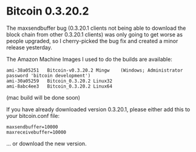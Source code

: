 Bitcoin 0.3.20.2
================

The maxsendbuffer bug (0.3.20.1 clients not being able to download the block chain from other 0.3.20.1 clients) was only going to get
worse as people upgraded, so I cherry-picked the bug fix and created a minor release yesterday.

The Amazon Machine Images I used to do the builds are available:

    ami-38a05251   Bitcoin-v0.3.20.2 Mingw    (Windows; Administrator password 'bitcoin development')
    ami-30a05259   Bitcoin_0.3.20.2 Linux32
    ami-8abc4ee3   Bitcoin_0.3.20.2 Linux64

(mac build will be done soon)

If you have already downloaded version 0.3.20.1, please either add this to your bitcoin.conf file:

    maxsendbuffer=10000
    maxreceivebuffer=10000

... or download the new version.
